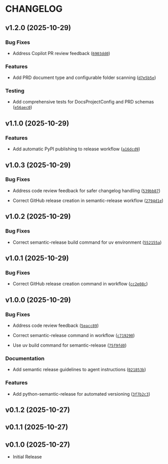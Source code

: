 # CHANGELOG

<!-- version list -->

## v1.2.0 (2025-10-29)

### Bug Fixes

- Address Copilot PR review feedback
  ([`6903dd0`](https://github.com/jrepp/docuchango/commit/6903dd00be26da232e238dfeb628663c1741a227))

### Features

- Add PRD document type and configurable folder scanning
  ([`d7e5b5e`](https://github.com/jrepp/docuchango/commit/d7e5b5e430401d6b2da87e628e93d5ab58efdb99))

### Testing

- Add comprehensive tests for DocsProjectConfig and PRD schemas
  ([`e56aec0`](https://github.com/jrepp/docuchango/commit/e56aec0a0ae5a71bf528a0087b668e019ec5bf71))


## v1.1.0 (2025-10-29)

### Features

- Add automatic PyPI publishing to release workflow
  ([`a16dcd9`](https://github.com/jrepp/docuchango/commit/a16dcd9ea8751621e534d2e3b48c78d915a3a8e2))


## v1.0.3 (2025-10-29)

### Bug Fixes

- Address code review feedback for safer changelog handling
  ([`539bb87`](https://github.com/jrepp/docuchango/commit/539bb873331769eb9c0f1a29495cc6c16fbaca39))

- Correct GitHub release creation in semantic-release workflow
  ([`2794d1e`](https://github.com/jrepp/docuchango/commit/2794d1ecd6c8528379a8dd2c0b9be57d2e4c31f8))


## v1.0.2 (2025-10-29)

### Bug Fixes

- Correct semantic-release build command for uv environment
  ([`552155a`](https://github.com/jrepp/docuchango/commit/552155a710367b8390f6d310a2a9ff17624be9c9))


## v1.0.1 (2025-10-29)

### Bug Fixes

- Correct GitHub release creation command in workflow
  ([`cc2e08c`](https://github.com/jrepp/docuchango/commit/cc2e08c216cccdc45c92d81dbb279b22a816002d))


## v1.0.0 (2025-10-29)

### Bug Fixes

- Address code review feedback
  ([`5eacc89`](https://github.com/jrepp/docuchango/commit/5eacc894ad9e46f6dd7894f14db3d1d161f03aec))

- Correct semantic-release command in workflow
  ([`c719290`](https://github.com/jrepp/docuchango/commit/c719290dd6b3f8fc18f26d7fb1d1ffdfb183de01))

- Use uv build command for semantic-release
  ([`75f9fd0`](https://github.com/jrepp/docuchango/commit/75f9fd0462322a5ecf71f5d294ae55620924dc3a))

### Documentation

- Add semantic release guidelines to agent instructions
  ([`021853b`](https://github.com/jrepp/docuchango/commit/021853b4265c0c2d65ee70a8d8b5bb4b97025ca8))

### Features

- Add python-semantic-release for automated versioning
  ([`3f7b2c3`](https://github.com/jrepp/docuchango/commit/3f7b2c3fd6f44e668b56ec8abd72194aad1ac82e))


## v0.1.2 (2025-10-27)


## v0.1.1 (2025-10-27)


## v0.1.0 (2025-10-27)

- Initial Release
